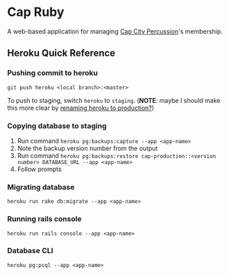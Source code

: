 # Cap Ruby

A web-based application for managing [Cap City Percussion](https://capcitypercussion.com)'s membership.




## Heroku Quick Reference

### Pushing commit to heroku
`git push heroku <local branch>:<master>`

To push to staging, switch `heroku` to `staging`.  (**NOTE**: maybe I should make this more clear by [renaming heroku to production?](https://devcenter.heroku.com/articles/multiple-environments))

### Copying database to staging
1. Run command `heroku pg:backups:capture --app <app-name>`
2. Note the backup version number from the output
3. Run command `heroku pg:backups:restore cap-production::<version number> DATABASE_URL --app <app-name>`
4. Follow prompts

### Migrating database
`heroku run rake db:migrate --app <app-name>`

### Running rails console
`heroku run rails console --app <app-name>`

### Database CLI
`heroku pg:psql --app <app-name>`
